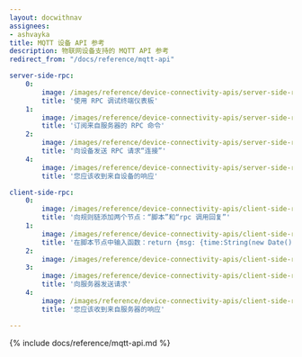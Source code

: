 ```yaml
---
layout: docwithnav
assignees:
- ashvayka
title: MQTT 设备 API 参考
description: 物联网设备支持的 MQTT API 参考
redirect_from: "/docs/reference/mqtt-api"

server-side-rpc:
    0:
        image: /images/reference/device-connectivity-apis/server-side-rpc-mqtt-1-ce.png
        title: '使用 RPC 调试终端仪表板'
    1:
        image: /images/reference/device-connectivity-apis/server-side-rpc-mqtt-2-ce.png
        title: '订阅来自服务器的 RPC 命令'
    2:
        image: /images/reference/device-connectivity-apis/server-side-rpc-mqtt-3-ce.png
        title: '向设备发送 RPC 请求“连接”'
    4:
        image: /images/reference/device-connectivity-apis/server-side-rpc-mqtt-4-ce.png
        title: '您应该收到来自设备的响应'

client-side-rpc:
    0:
        image: /images/reference/device-connectivity-apis/client-side-rpc-1-ce.png
        title: '向规则链添加两个节点：“脚本”和“rpc 调用回复”'
    1:
        image: /images/reference/device-connectivity-apis/client-side-rpc-2-ce.png
        title: '在脚本节点中输入函数：return {msg: {time:String(new Date())}, metadata: metadata, msgType: msgType};'
    2:
        image: /images/reference/device-connectivity-apis/client-side-rpc-3-ce.png
    3:
        image: /images/reference/device-connectivity-apis/client-side-rpc-mqtt-4-ce.png
        title: '向服务器发送请求'
    4:
        image: /images/reference/device-connectivity-apis/client-side-rpc-mqtt-5-ce.png
        title: '您应该收到来自服务器的响应'

---
```


{% include docs/reference/mqtt-api.md %}
